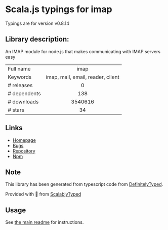 
# Scala.js typings for imap

Typings are for version v0.8.14

## Library description:
An IMAP module for node.js that makes communicating with IMAP servers easy

|                    |                 |
| ------------------ | :-------------: |
| Full name          | imap |
| Keywords           | imap, mail, email, reader, client |
| # releases         | 0 |
| # dependents       | 138 |
| # downloads        | 3540616 |
| # stars            | 34 |

## Links
- [Homepage](https://github.com/mscdex/node-imap#readme)
- [Bugs](https://github.com/mscdex/node-imap/issues)
- [Repository](https://github.com/mscdex/node-imap)
- [Npm](https://www.npmjs.com/package/imap)
    


## Note
This library has been generated from typescript code from [DefinitelyTyped](https://definitelytyped.org).

Provided with :purple_heart: from [ScalablyTyped](https://github.com/oyvindberg/ScalablyTyped)

## Usage
See [the main readme](../../readme.md) for instructions.


